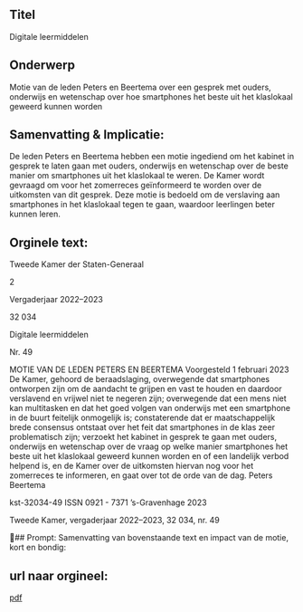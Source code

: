 ## Titel
Digitale leermiddelen
## Onderwerp
Motie van de leden Peters en Beertema over een gesprek met ouders, onderwijs en wetenschap over hoe smartphones het beste uit het klaslokaal geweerd kunnen worden
## Samenvatting & Implicatie:

De leden Peters en Beertema hebben een motie ingediend om het kabinet in gesprek te laten gaan met ouders, onderwijs en wetenschap over de beste manier om smartphones uit het klaslokaal te weren. De Kamer wordt gevraagd om voor het zomerreces geïnformeerd te worden over de uitkomsten van dit gesprek. Deze motie is bedoeld om de verslaving aan smartphones in het klaslokaal tegen te gaan, waardoor leerlingen beter kunnen leren.
## Orginele text:


Tweede Kamer der Staten-Generaal

2

Vergaderjaar 2022–2023

32 034

Digitale leermiddelen

Nr. 49

MOTIE VAN DE LEDEN PETERS EN BEERTEMA
Voorgesteld 1 februari 2023
De Kamer,
gehoord de beraadslaging,
overwegende dat smartphones ontworpen zijn om de aandacht te grijpen
en vast te houden en daardoor verslavend en vrijwel niet te negeren zijn;
overwegende dat een mens niet kan multitasken en dat het goed volgen
van onderwijs met een smartphone in de buurt feitelijk onmogelijk is;
constaterende dat er maatschappelijk brede consensus ontstaat over het
feit dat smartphones in de klas zeer problematisch zijn;
verzoekt het kabinet in gesprek te gaan met ouders, onderwijs en
wetenschap over de vraag op welke manier smartphones het beste uit het
klaslokaal geweerd kunnen worden en of een landelijk verbod helpend is,
en de Kamer over de uitkomsten hiervan nog voor het zomerreces te
informeren,
en gaat over tot de orde van de dag.
Peters
Beertema

kst-32034-49
ISSN 0921 - 7371
’s-Gravenhage 2023

Tweede Kamer, vergaderjaar 2022–2023, 32 034, nr. 49

## Prompt:
Samenvatting van bovenstaande text en impact van de motie, kort en bondig:

## url naar orgineel:
[pdf](https://gegevensmagazijn.tweedekamer.nl/OData/v4/2.0/Document(81d5786c-4b32-423f-ab4d-4f7a71c57f90)/resource)
